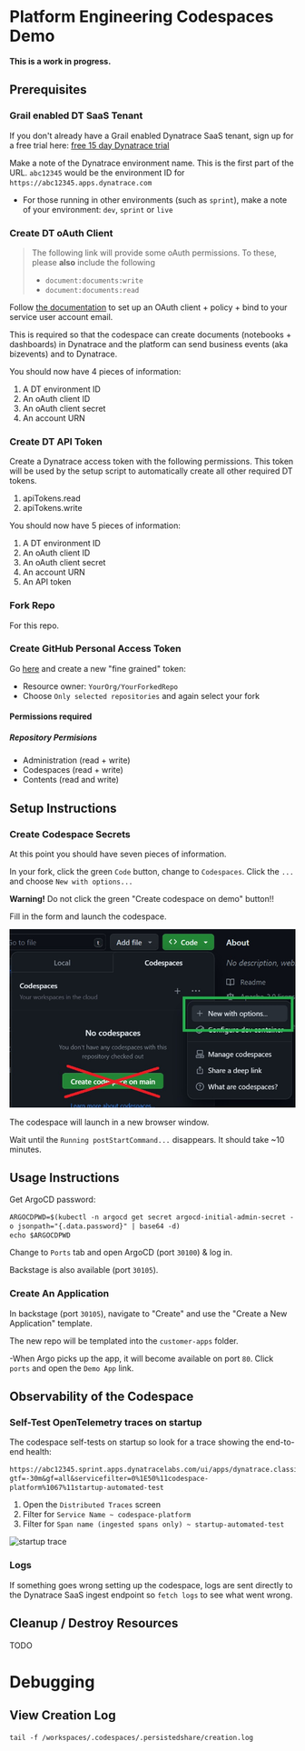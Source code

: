 # Platform Engineering Codespaces Demo

**This is a work in progress.**

## Prerequisites

### Grail enabled DT SaaS Tenant

If you don't already have a Grail enabled Dynatrace SaaS tenant, sign up for a free trial here: [free 15 day Dynatrace trial](https://www.dynatrace.com/trial)

Make a note of the Dynatrace environment name. This is the first part of the URL. `abc12345` would be the environment ID for `https://abc12345.apps.dynatrace.com`

* For those running in other environments (such as `sprint`), make a note of your environment: `dev`, `sprint` or `live`

### Create DT oAuth Client

> The following link will provide some oAuth permissions. To these, please **also** include the following
> - `document:documents:write`
> - `document:documents:read`

Follow [the documentation](https://www.dynatrace.com/support/help/platform-modules/business-analytics/ba-api-ingest) to set up an OAuth client + policy + bind to your service user account email.

This is required so that the codespace can create documents (notebooks + dashboards) in Dynatrace and the platform can send business events (aka bizevents) and to Dynatrace.

You should now have 4 pieces of information:

1. A DT environment ID
1. An oAuth client ID
1. An oAuth client secret
1. An account URN

### Create DT API Token

Create a Dynatrace access token with the following permissions. This token will be used by the setup script to automatically create all other required DT tokens.

1. apiTokens.read
1. apiTokens.write

You should now have 5 pieces of information:

1. A DT environment ID
1. An oAuth client ID
1. An oAuth client secret
1. An account URN
1. An API token

### Fork Repo

For this repo.

### Create GitHub Personal Access Token

Go [here](https://github.com/settings/personal-access-tokens/new) and create a new "fine grained" token:

- Resource owner: `YourOrg/YourForkedRepo`
- Choose `Only selected repositories` and again select your fork

#### Permissions required

##### Repository Permisions

- Administration (read + write)
- Codespaces (read + write)
- Contents (read and write)

## Setup Instructions

### Create Codespace Secrets

At this point you should have seven pieces of information.

In your fork, click the green `Code` button, change to `Codespaces`. Click the `...` and choose `New with options...`

**Warning!** Do not click the green "Create codespace on demo" button!!

Fill in the form and launch the codespace.

![codespaces new with options](images/codespace-new-with-options.jpg)

The codespace will launch in a new browser window.

Wait until the `Running postStartCommand...` disappears. It should take ~10 minutes.

## Usage Instructions

Get ArgoCD password:
```
ARGOCDPWD=$(kubectl -n argocd get secret argocd-initial-admin-secret -o jsonpath="{.data.password}" | base64 -d)
echo $ARGOCDPWD
```

Change to `Ports` tab and open ArgoCD (port `30100`) & log in.

Backstage is also available (port `30105`).

### Create An Application

In backstage (port `30105`), navigate to "Create" and use the "Create a New Application" template.

The new repo will be templated into the `customer-apps` folder.

-When Argo picks up the app, it will become available on port `80`. Click `ports` and open the `Demo App` link.

## Observability of the Codespace

### Self-Test OpenTelemetry traces on startup

The codespace self-tests on startup so look for a trace showing the end-to-end health:

```
https://abc12345.sprint.apps.dynatracelabs.com/ui/apps/dynatrace.classic.distributed.traces/ui/diagnostictools/purepaths?gtf=-30m&gf=all&servicefilter=0%1E50%11codespace-platform%1067%11startup-automated-test
```
1. Open the `Distributed Traces` screen
2. Filter for `Service Name ~ codespace-platform`
3. Filter for `Span name (ingested spans only) ~ startup-automated-test`

![startup trace](images/startup-trace.jpg)

### Logs

If something goes wrong setting up the codespace, logs are sent directly to the Dynatrace SaaS ingest endpoint so `fetch logs` to see what went wrong.

## Cleanup / Destroy Resources

TODO

# Debugging

## View Creation Log

```
tail -f /workspaces/.codespaces/.persistedshare/creation.log
```
